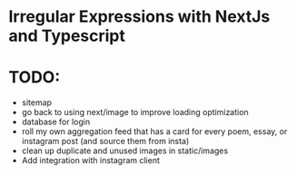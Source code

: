# Irregular Expressions with NextJs and Typescript

# TODO:
- sitemap
- go back to using next/image to improve loading optimization
- database for login
- roll my own aggregation feed that has a card for every poem, essay, or instagram post (and source them from insta)
- clean up duplicate and unused images in static/images
- Add integration with instagram client